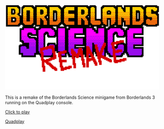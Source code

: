 ![](logo.png)

This is a remake of the Borderlands Science minigame from Borderlands 3 running on the Quadplay console. 

[Click to play](https://morgan3d.github.io/quadplay/console/quadplay.html?game=https://bfraboni.github.io/BorderlandsScienceRemake/science_remake)

[Quadplay](https://github.com/morgan3d/quadplay)
